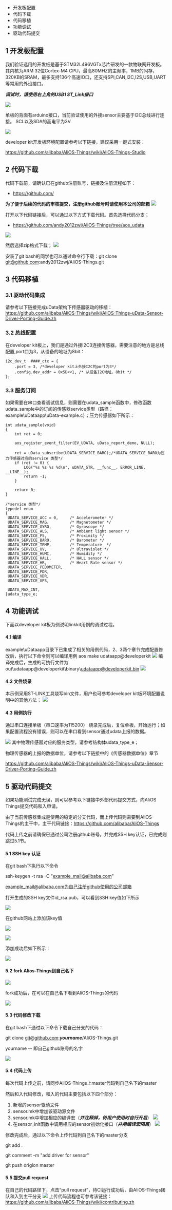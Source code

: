 - 开发板配置
- 代码下载
- 代码移植
- 功能调试
- 驱动代码提交

## 1 开发板配置
我们验证选用的开发板是基于STM32L496VGTx芯片研发的一款物联网开发板。其内核为ARM 32位Cortex-M4 CPU，最高80MHZ的主频率，1MB的闪存，320KB的SRAM，最多支持136个高速IO口，还支持SPI,CAN,I2C,I2S,USB,UART等常用的外设接口。

***调试时，请使用右上角的USB1 ST_Link接口***

![](https://i.imgur.com/ColtF57.png)

单板的背面有arduino接口，当前验证使用的外接sensor主要基于I2C总线进行连接。
SCL以及SDA的高电平为3V

![](https://i.imgur.com/nfThGYH.png)

developer kit开发板环境配置请参考以下链接，建议采用一键式安装：

https://github.com/alibaba/AliOS-Things/wiki/AliOS-Things-Studio

## 2 代码下载
代码下载前，请确认已在github注册账号，链接及注册流程如下：
- https://github.com/

**为了便于后续的代码的审核提交，注册github账号时请使用本公司的邮箱**
![](https://i.imgur.com/q0JhzHJ.png)

打开以下代码链接后，可以通过以下方式下载代码。首先选择代码分支；
- https://github.com/andy2012zwj/AliOS-Things/tree/aos_udata

![](https://i.imgur.com/7LjS6d4.png)

然后选择zip格式下载；
![](https://i.imgur.com/AoAtQN8.png)

安装了git bash的同学也可以通过命令行下载：git clone git@github.com:andy2012zwj/AliOS-Things.git
## 3 代码移植
### 3.1 驱动代码集成
请参考以下链接完成uData架构下传感器驱动的移植：https://github.com/alibaba/AliOS-Things/wiki/AliOS-Things-uData-Sensor-Driver-Porting-Guide.zh
### 3.2 总线配置
在developer kit板上，我们是通过外接I2C3连接传感器，需要注意的地方是总线配置,port口为3，从设备的地址为8bit：
```
i2c_dev_t  ####_ctx = {
    .port = 3, /*developer kit上外接I2C的port为3*/
    .config.dev_addr = 0x5D<<1, /* 从设备I2C地址，8bit */
};

```
### 3.3 服务订阅
如果需要在串口查看调试信息，则需要在udata_sample函数中，修改函数udata_sample中的订阅的传感器service类型（路径：example\uDataapp\uData-example.c）；压力传感器如下所示：
```
int udata_sample(void)
{
    int ret = 0;

    aos_register_event_filter(EV_UDATA, uData_report_demo, NULL);

    ret = uData_subscribe(UDATA_SERVICE_BARO);/*UDATA_SERVICE_BARO为压力传感器对应的service 类型*/
    if (ret != 0) {
        LOG("%s %s %s %d\n", uDATA_STR, __func__, ERROR_LINE, __LINE__);
        return -1;
    }

    return 0;
}

```

```
/*service 类型*/
typedef enum 
{
 UDATA_SERVICE_ACC = 0,     /* Accelerometer */ 
 UDATA_SERVICE_MAG,         /* Magnetometer */
 UDATA_SERVICE_GYRO,        /* Gyroscope */
 UDATA_SERVICE_ALS,         /* Ambient light sensor */
 UDATA_SERVICE_PS,          /* Proximity */
 UDATA_SERVICE_BARO,        /* Barometer */
 UDATA_SERVICE_TEMP,        /* Temperature  */
 UDATA_SERVICE_UV,          /* Ultraviolet */
 UDATA_SERVICE_HUMI,        /* Humidity */
 UDATA_SERVICE_HALL,        /* HALL sensor */
 UDATA_SERVICE_HR,          /* Heart Rate sensor */
 UDATA_SERVICE_PEDOMETER,   
 UDATA_SERVICE_PDR,     
 UDATA_SERVICE_VDR,
 UDATA_SERVICE_GPS,
 
 UDATA_MAX_CNT, 
}udata_type_e;
```

## 4 功能调试
下面以developer kit板为例说明linkkit用例的调试过程。
#### 4.1 编译
example\uDataapp目录下已集成了相关的用例代码，2、3两个章节完成配置修改后，执行以下命令则可以编译用例
aos make udataapp@developerkit
![](https://i.imgur.com/6CwKRXU.png)
编译完成后，生成的可执行文件为out\udataapp@developerkit\binary\udataapp@developerkit.bin
![](https://i.imgur.com/1k2DCSk.png)
#### 4.2 文件烧录
本示例采用ST-LINK工具烧写bin文件，用户也可参考developer kit板环境配置说明中的其他方法；
![](https://i.imgur.com/gB0snoy.png)
#### 4.3 用例执行
通过串口连接单板（串口速率为115200）
烧录完成后，复位单板，开始运行；如果配置流程没有错误，则可以在串口看到sensor通过udata上报的数据。

![](https://i.imgur.com/sXXs2SJ.png)
其中物理传感器对应的服务类型，请参考结构体udata_type_e；

物理传感器的上报的数据单位，请参考以下链接中的《传感器数据单位》章节

https://github.com/alibaba/AliOS-Things/wiki/AliOS-Things-uData-Sensor-Driver-Porting-Guide.zh

## 5 驱动代码提交
如果功能测试完成无误，则可以参考以下链接中外部代码提交方式，向AliOS Things提交代码和入申请。

由于当前传感器集成是使用的稳定的分支代码，而上传代码则需要到AliOS-Things的主干中，主干代码链接：https://github.com/alibaba/AliOS-Things

代码上传之前请确保已通过公司注册github账号。并完成SSH key认证，已完成则跳过5.1节。

#### 5.1 SSH key 认证
在git bash下执行以下命令

ssh-keygen -t rsa -C "example_mail@alibaba.com"

example_mail@alibaba.com为自己注册github使用的公司邮箱

打开生成的SSH key文件id_rsa.pub，可以看到SSH key值如下所示

![](https://i.imgur.com/B4mGWPE.png)

在github网站上添加该key值

![](https://i.imgur.com/hHPQQAA.png)

![](https://i.imgur.com/fH3NErZ.png)

添加成功后如下所示：

![](https://i.imgur.com/XHizOWp.png)

#### 5.2 fork Alios-Things到自己名下

![](https://i.imgur.com/Q6dMP2H.png)

fork成功后，在可以在自己名下看到AliOS-Things的代码

![](https://i.imgur.com/gdTT7or.png)

#### 5.3 代码修改下载
在git bash下通过以下命令下载自己分支的代码：

git clone git@github.com:***yourname***/AliOS-Things.git

yourname -- 即自己github账号的名字

![](https://i.imgur.com/RgeFnnB.png)

#### 5.4 代码上传
每次代码上传之前，请同步AliOS-Things上master代码到自己名下的master

然后和入代码修改，和入的代码主要包括以下四个部分：
1. 新增的sensor驱动文件
2. sensor.mk中增加该驱动源文件
3. sensor.mk中增加相应的编译宏（***并注释掉，待用户使用时自行开启***）
![](https://i.imgur.com/em98eh1.png)
4. 在sensor_init函数中调用相应的sensor初始化接口（***并用编译宏隔离***）
![](https://i.imgur.com/cZcrBsJ.png)

修改完成后，通过以下命令上传代码到自己名下的master分支

git add .

git comment -m "add driver for sensor"

git push origion master

#### 5.5 提交pull request

在自己的代码路径下，点击“pull request”，待CI运行成功后，由AliOS-Things团队和入到主干分支
![](https://i.imgur.com/lr8u3Sk.png)
上传代码流程也可参考该链接：
https://github.com/alibaba/AliOS-Things/wiki/contributing.zh
